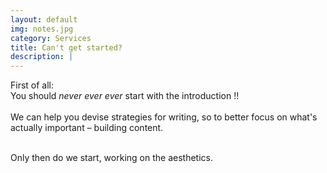 ```yaml
---
layout: default
img: notes.jpg
category: Services
title: Can't get started?
description: |
---
```

  First of all:<br>
  You should _never ever ever_ start with the introduction !!
  <br><br>
  We can help you devise strategies for writing, so to better focus on what's actually important &ndash; building content.<br><br>
  
  Only then do we start, working on the aesthetics.
